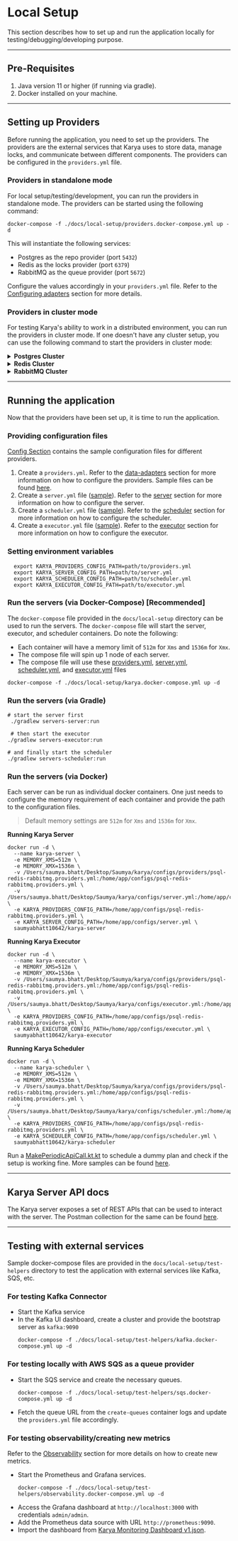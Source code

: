 # Local Setup

This section describes how to set up and run the application locally for testing/debugging/developing purpose.

---

## Pre-Requisites

1. Java version 11 or higher (if running via gradle).
2. Docker installed on your machine.

---

## Setting up Providers

Before running the application, you need to set up the providers. The providers are the external services that Karya uses to store data, manage locks, and communicate between different components. The providers can be configured in the `providers.yml` file.

### Providers in standalone mode

For local setup/testing/development, you can run the providers in standalone mode. The providers can be started using the following command:

```shell
docker-compose -f ./docs/local-setup/providers.docker-compose.yml up -d
```

This will instantiate the following services:
- Postgres as the repo provider (port `5432`)
- Redis as the locks provider (port `6379`)
- RabbitMQ as the queue provider (port `5672`)

Configure the values accordingly in your `providers.yml` file. Refer to the [Configuring adapters](./DATA_ADAPTERS.md#how-to-configure-adapters) section for more details.

### Providers in cluster mode

For testing Karya's ability to work in a distributed environment, you can run the providers in cluster mode. If one doesn't have any cluster setup, you can use the following command to start the providers in cluster mode:

<details>
<summary><strong>Postgres Cluster</strong></summary>

- This will set up a postgres cluster (1 Master, 1 Slave)
- Master runs on port `5432` and Slave runs on port `5433`

```shell
docker-compose -f ./docs/local-setup/cluster/postgres.docker-compose.yml up -d
```

</details>

<details>
<summary><strong>Redis Cluster</strong></summary>

- This will setup 3 redis instances.
- Replication has been purposely disabled for simplicity.
- All 3 run on different ports `7000`, `7001`, `7002`

1. Get the Local IP address of your machine and set it as environment variable.

    ```shell
   # For linux/mac users
    ifconfig | grep "inet "
   
   # For windows users:
   ipconfig | findstr "IPv4"
   ```
   
   ```
    # set it as environment variable
    export LOCAL_IP=192.168.0.111
    ```

2. Spin up the redis nodes:
    ```shell
    docker-compose -f ./docs/local-setup/cluster/redis.docker-compose.yml up -d
    ```
3. Create the redis cluster:
    ```shell
    zsh ./docs/local-setup/cluster/redis/create-cluster.sh
    ```

</details>

<details>
<summary><strong>RabbitMQ Cluster</strong></summary>

- This will setup a RabbitMQ cluster with 3 nodes.
- All 3 run on different ports `5672`, `5673`, `5674`

```shell
docker-compose -f ./docs/local-setup/cluster/rabbitmq.docker-compose.yml up -d
```

</details>

---

## Running the application

Now that the providers have been set up, it is time to run the application.

### Providing configuration files

[Config Section](../../configs/README.md#providers) contains the sample configuration files for different providers.

1. Create a `providers.yml`. Refer to the [data-adapters](./DATA_ADAPTERS.md) section for more information on how to configure the providers. Sample files can be found [here](../../configs/README.md#providers).
2. Create a `server.yml` file ([sample](../../configs/server.yml)). Refer to the [server](./COMPONENTS.md/#server) section for more information on how to configure the server.
3. Create a `scheduler.yml` file ([sample](../../configs/scheduler.yml)). Refer to the [scheduler](./COMPONENTS.md/#scheduler) section for more information on how to configure the scheduler.
4. Create a `executor.yml` file ([sample](../../configs/executor.yml)). Refer to the [executor](./COMPONENTS.md/#executor) section for more information on how to configure the executor.

### Setting environment variables

```shell
  export KARYA_PROVIDERS_CONFIG_PATH=path/to/providers.yml
  export KARYA_SERVER_CONFIG_PATH=path/to/server.yml
  export KARYA_SCHEDULER_CONFIG_PATH=path/to/scheduler.yml
  export KARYA_EXECUTOR_CONFIG_PATH=path/to/executor.yml
```

### Run the servers (via Docker-Compose) [Recommended]

The `docker-compose` file provided in the `docs/local-setup` directory can be used to run the servers. The `docker-compose` file will start the server, executor, and scheduler containers. Do note the following:

- Each container will have a memory limit of `512m` for `Xms` and `1536m` for `Xmx`.
- The compose file will spin up 1 node of each server.
- The compose file will use these [providers.yml](../../configs/providers/psql-redis-rabbitmq.providers.yml), [server.yml](../../configs/server.yml), [scheduler.yml](../../configs/scheduler.yml), and [executor.yml](../../configs/executor.yml) files

```shell
docker-compose -f ./docs/local-setup/karya.docker-compose.yml up -d
```

### Run the servers (via Gradle)

```shell
# start the server first
 ./gradlew servers-server:run
 
 # then start the executor
./gradlew servers-executor:run

# and finally start the scheduler
./gradlew servers-scheduler:run
```

### Run the servers (via Docker)

Each server can be run as individual docker containers. One just needs to configure the memory requirement of each container and provide the path to the configuration files.

> Default memory settings are `512m` for `Xms` and `1536m` for `Xmx`.

**Running Karya Server**

```shell
docker run -d \
  --name karya-server \
  -e MEMORY_XMS=512m \
  -e MEMORY_XMX=1536m \
  -v /Users/saumya.bhatt/Desktop/Saumya/karya/configs/providers/psql-redis-rabbitmq.providers.yml:/home/app/configs/psql-redis-rabbitmq.providers.yml \
  -v /Users/saumya.bhatt/Desktop/Saumya/karya/configs/server.yml:/home/app/configs/server.yml \
  -e KARYA_PROVIDERS_CONFIG_PATH=/home/app/configs/psql-redis-rabbitmq.providers.yml \
  -e KARYA_SERVER_CONFIG_PATH=/home/app/configs/server.yml \
  saumyabhatt10642/karya-server
````

**Running Karya Executor**
```shell
docker run -d \
  --name karya-executor \
  -e MEMORY_XMS=512m \
  -e MEMORY_XMX=1536m \
  -v /Users/saumya.bhatt/Desktop/Saumya/karya/configs/providers/psql-redis-rabbitmq.providers.yml:/home/app/configs/psql-redis-rabbitmq.providers.yml \
  -v /Users/saumya.bhatt/Desktop/Saumya/karya/configs/executor.yml:/home/app/configs/executor.yml \
  -e KARYA_PROVIDERS_CONFIG_PATH=/home/app/configs/psql-redis-rabbitmq.providers.yml \
  -e KARYA_EXECUTOR_CONFIG_PATH=/home/app/configs/executor.yml \
  saumyabhatt10642/karya-executor
```

**Running Karya Scheduler**
```shell
docker run -d \
  --name karya-scheduler \
  -e MEMORY_XMS=512m \
  -e MEMORY_XMX=1536m \
  -v /Users/saumya.bhatt/Desktop/Saumya/karya/configs/providers/psql-redis-rabbitmq.providers.yml:/home/app/configs/psql-redis-rabbitmq.providers.yml \
  -v /Users/saumya.bhatt/Desktop/Saumya/karya/configs/scheduler.yml:/home/app/configs/scheduler.yml \
  -e KARYA_PROVIDERS_CONFIG_PATH=/home/app/configs/psql-redis-rabbitmq.providers.yml \
  -e KARYA_SCHEDULER_CONFIG_PATH=/home/app/configs/scheduler.yml \
  saumyabhatt10642/karya-scheduler
```

Run a [MakePeriodicApiCall.kt.kt](../samples/src/main/kotlin/karya/docs/samples/MakePeriodicApiCall.kt) to schedule a dummy plan and check if the setup is working fine. More samples can be found [here](../samples/src/main/kotlin/karya/docs/samples).

---

## Karya Server API docs

The Karya server exposes a set of REST APIs that can be used to interact with the server. The Postman collection for the same can be found [here](../media/Karya.postman_collection.json).

---

## Testing with external services

Sample docker-compose files are provided in the `docs/local-setup/test-helpers` directory to test the application with external services like Kafka, SQS, etc.

### For testing Kafka Connector

- Start the Kafka service
- In the Kafka UI dashboard, create a cluster and provide the bootstrap server as `kafka:9090`
  ```shell
  docker-compose -f ./docs/local-setup/test-helpers/kafka.docker-compose.yml up -d
  ```

### For testing locally with AWS SQS as a queue provider

- Start the SQS service and create the necessary queues.
    ```shell
    docker-compose -f ./docs/local-setup/test-helpers/sqs.docker-compose.yml up -d
    ```
- Fetch the queue URL from the `create-queues` container logs and update the `providers.yml` file accordingly.

### For testing observability/creating new metrics

Refer to the [Observability](./OBSERVABILITY.md) section for more details on how to create new metrics.

- Start the Prometheus and Grafana services.
    ```shell
    docker-compose -f ./docs/local-setup/test-helpers/observability.docker-compose.yml up -d
    ```
- Access the Grafana dashboard at `http://localhost:3000` with credentials `admin/admin`.
- Add the Prometheus data source with URL `http://prometheus:9090`.
- Import the dashboard from [Karya Monitoring Dashboard v1.json](../local-setup/observability/Karya_Monitoring_Dashboard_v1.json).
